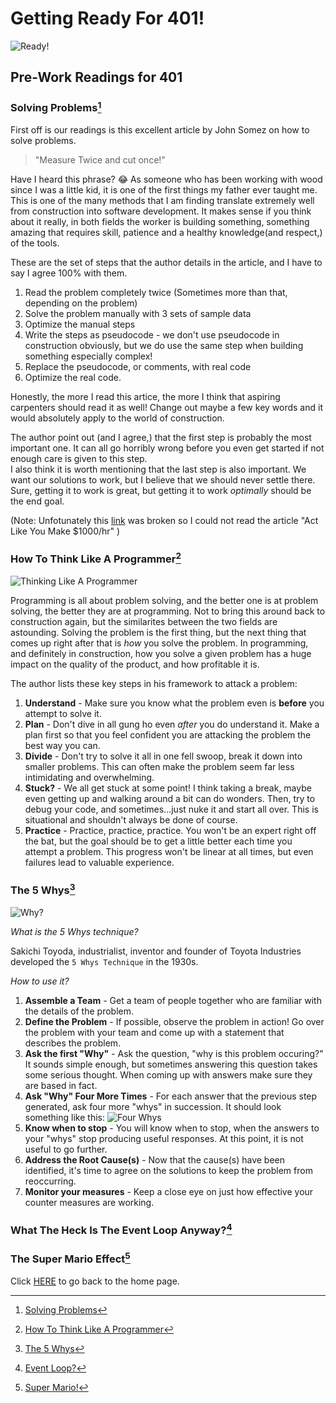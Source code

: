 # Getting Ready For 401!

![Ready!](https://encrypted-tbn0.gstatic.com/images?q=tbn:ANd9GcSeIIdM5LWFbWu29wZDWJvJWxSElqwa5X8ypg&usqp=CAU)

## Pre-Work Readings for 401

### Solving Problems[^1]

First off is our readings is this excellent article by John Somez on how to solve problems.  
> "Measure Twice and cut once!"

Have I heard this phrase? 😂 As someone who has been working with wood since I was a little kid, it is one of the first things my father ever taught me. This is one of the many methods that I am finding translate extremely well from construction into software development.  It makes sense if you think about it really, in both fields the worker is building something, something amazing that requires skill, patience and a healthy knowledge(and respect,) of the tools.  

These are the set of steps that the author details in the article, and I have to say I agree 100% with them.

1. Read the problem completely twice (Sometimes more than that, depending on the problem)
2. Solve the problem manually with 3 sets of sample data
3. Optimize the manual steps
4. Write the steps as pseudocode - we don't use pseudocode in construction obviously, but we do use the same step when building something especially complex!
5. Replace the pseudocode, or comments, with real code
6. Optimize the real code.

Honestly, the more I read this artice, the more I think that aspiring carpenters should read it as well!  Change out maybe a few key words and it would absolutely apply to the world of construction.

The author point out (and I agree,) that the first step is probably the most important one.  It can all go horribly wrong before you even get started if not enough care is given to this step.  
I also think it is worth mentioning that the last step is also important.  We want our solutions to work, but I believe that we should never settle there.  Sure, getting it to work is great, but getting it to work _optimally_ should be the end goal.

(Note:  Unfotunately this [link](https://medium.com/swlh/pretend-your-time-is-worth-1-000-hour-and-youll-become-100x-more-productive-f04628bb3e6d) was broken so I could not read the article "Act Like You Make $1000/hr" )

### How To Think Like A Programmer[^2]

![Thinking Like A Programmer](https://encrypted-tbn0.gstatic.com/images?q=tbn:ANd9GcRzsNwg-YFpa_87S4OpQ8uWjfPOxWUiNFykGA&usqp=CAU)

Programming is all about problem solving, and the better one is at problem solving, the better they are at programming. Not to bring this around back to construction again, but the similarites between the two fields are astounding.  Solving the problem is the first thing, but the next thing that comes up right after that is _how_ you solve the problem.  In programming, and definitely in construction, how you solve a given problem has a huge impact on the quality of the product, and how profitable it is. 

The author lists these key steps in his framework to attack a problem:

1. **Understand** - Make sure you know what the problem even is **before** you attempt to solve it.  
2. **Plan** - Don't dive in all gung ho even _after_ you do understand it.  Make a plan first so that you feel confident you are attacking the problem the best way you can.
3. **Divide** - Don't try to solve it all in one fell swoop, break it down into smaller problems.  This can often make the problem seem far less intimidating and overwhelming.
4. **Stuck?** - We all get stuck at some point!  I think taking a break, maybe even getting up and walking around a bit can do wonders.  Then, try to debug your code, and sometimes...just nuke it and start all over.  This is situational and shouldn't always be done of course.
5. **Practice** - Practice, practice, practice.  You won't be an expert right off the bat, but the goal should be to get a little better each time you attempt a problem.  This progress won't be linear at all times, but even failures lead to valuable experience.

### The 5 Whys[^3]

![Why?](https://encrypted-tbn0.gstatic.com/images?q=tbn:ANd9GcTulZqY9h5dx7wQbmrLBGZsC8t2C5J4jcCxxA&usqp=CAU)

_What is the 5 Whys technique?_

Sakichi Toyoda, industrialist, inventor and founder of Toyota Industries developed the `5 Whys Technique` in the 1930s.

_How to use it?_

1. **Assemble a Team** - Get a team of people together who are familiar with the details of the problem.
2. **Define the Problem** - If possible, observe the problem in action!  Go over the problem with your team and come up with a statement that describes the problem.
3. **Ask the first "Why"** - Ask the question, "why is this problem occuring?" It sounds simple enough, but sometimes answering this question takes some serious thought.  When coming up with answers make sure they are based in fact.
4. **Ask "Why" Four More Times** - For each answer that the previous step generated, ask four more "whys" in succession.  It should look something like this:
![Four Whys](https://www.mindtools.com/media/Diagrams/5_Whys_Figure_1_Single_Lane.jpg)
5. **Know when to stop** - You will know when to stop, when the answers to your "whys" stop producing useful responses.  At this point, it is not useful to go further.
6. **Address the Root Cause(s)** - Now that the cause(s) have been identified, it's time to agree on the solutions to keep the problem from reoccurring.
7. **Monitor your measures** - Keep a close eye on just how effective your counter measures are working.

### What The Heck Is The Event Loop Anyway?[^4]

### The Super Mario Effect[^5]

Click [HERE](README.md) to go back to the home page.

[^1]: [Solving Problems](https://simpleprogrammer.com/solving-problems-breaking-it-down/)

[^2]: [How To Think Like A Programmer](https://medium.freecodecamp.org/how-to-think-like-a-programmer-lessons-in-problem-solving-d1d8bf1de7d2)

[^3]: [The 5 Whys](https://www.mindtools.com/pages/article/newTMC_5W.htm)

[^4]: [Event Loop?](https://www.youtube.com/watch?v=8aGhZQkoFbQ)

[^5]: [Super Mario!](https://www.youtube.com/watch?v=9vJRopau0g0)